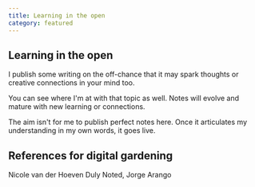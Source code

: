 ```yaml
---
title: Learning in the open
category: featured
---
```


## Learning in the open

I publish some writing on the off-chance that it may spark thoughts or creative connections in your mind too.

You can see where I'm at with that topic as well. Notes will evolve and mature with new learning or connections.

The aim isn't for me to publish perfect notes here. Once it articulates my understanding in my own words, it goes live.

## References for digital gardening

Nicole van der Hoeven
Duly Noted, Jorge Arango
